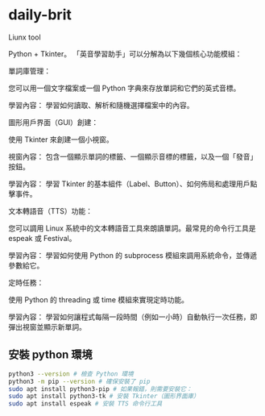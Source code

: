 # daily-brit

Liunx tool

Python + Tkinter。
「英音學習助手」可以分解為以下幾個核心功能模組：

單詞庫管理：

您可以用一個文字檔案或一個 Python 字典來存放單詞和它們的英式音標。

學習內容： 學習如何讀取、解析和隨機選擇檔案中的內容。

圖形用戶界面（GUI）創建：

使用 Tkinter 來創建一個小視窗。

視窗內容： 包含一個顯示單詞的標籤、一個顯示音標的標籤，以及一個「發音」按鈕。

學習內容： 學習 Tkinter 的基本組件（Label、Button）、如何佈局和處理用戶點擊事件。

文本轉語音（TTS）功能：

您可以調用 Linux 系統中的文本轉語音工具來朗讀單詞。最常見的命令行工具是 espeak 或 Festival。

學習內容： 學習如何使用 Python 的 subprocess 模組來調用系統命令，並傳遞參數給它。

定時任務：

使用 Python 的 threading 或 time 模組來實現定時功能。

學習內容： 學習如何讓程式每隔一段時間（例如一小時）自動執行一次任務，即彈出視窗並顯示新單詞。

## 安裝 python 環境

```bash
python3 --version # 檢查 Python 環境
python3 -m pip --version # 確保安裝了 pip
sudo apt install python3-pip # 如果報錯，則需要安裝它：
sudo apt install python3-tk # 安裝 Tkinter（圖形界面庫）
sudo apt install espeak # 安裝 TTS 命令行工具
```
